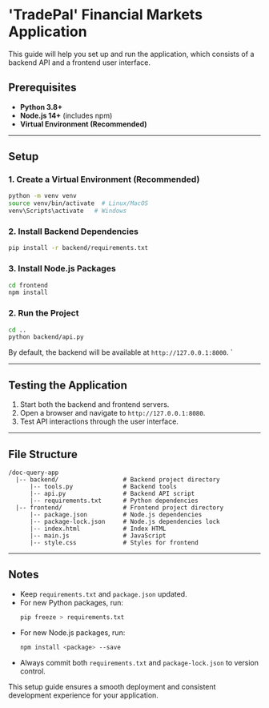 # 'TradePal' Financial Markets Application

This guide will help you set up and run the application, which consists of a backend API and a frontend user interface.

## Prerequisites

- **Python 3.8+**
- **Node.js 14+** (includes npm)
- **Virtual Environment (Recommended)**

---

## Setup

### 1. Create a Virtual Environment (Recommended)
```bash
python -m venv venv
source venv/bin/activate  # Linux/MacOS
venv\Scripts\activate   # Windows
```

### 2. Install Backend Dependencies
```bash
pip install -r backend/requirements.txt
```

### 3. Install Node.js Packages
```bash
cd frontend
npm install
```

### 2. Run the Project
```bash
cd ..
python backend/api.py
```
By default, the backend will be available at `http://127.0.0.1:8000`.
`

---

## Testing the Application
1. Start both the backend and frontend servers.
2. Open a browser and navigate to `http://127.0.0.1:8080`.
3. Test API interactions through the user interface.

---

## File Structure
```
/doc-query-app
  |-- backend/                  # Backend project directory
      |-- tools.py              # Backend tools
      |-- api.py                # Backend API script
      |-- requirements.txt      # Python dependencies
  |-- frontend/                 # Frontend project directory
      |-- package.json          # Node.js dependencies
      |-- package-lock.json     # Node.js dependencies lock
      |-- index.html            # Index HTML
      |-- main.js               # JavaScript
      |-- style.css             # Styles for frontend
```

---

## Notes
- Keep `requirements.txt` and `package.json` updated.
- For new Python packages, run:
  ```bash
  pip freeze > requirements.txt
  ```
- For new Node.js packages, run:
  ```bash
  npm install <package> --save
  ```
- Always commit both `requirements.txt` and `package-lock.json` to version control.

This setup guide ensures a smooth deployment and consistent development experience for your application.